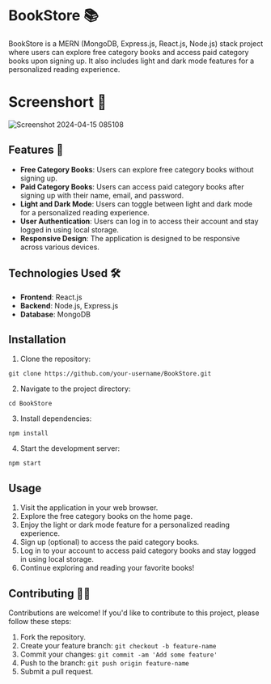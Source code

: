 # BookStore 📚

BookStore is a MERN (MongoDB, Express.js, React.js, Node.js) stack project where users can explore free category books and access paid category books upon signing up. It also includes light and dark mode features for a personalized reading experience.

# Screenshort 📸
![Screenshot 2024-04-15 085108](https://github.com/Varunyadavgithub/BookStore-App/assets/134674472/5f39dd6e-b36f-42c3-a549-3d72cb84f969)


## Features 💁

- **Free Category Books**: Users can explore free category books without signing up.
- **Paid Category Books**: Users can access paid category books after signing up with their name, email, and password.
- **Light and Dark Mode**: Users can toggle between light and dark mode for a personalized reading experience.
- **User Authentication**: Users can log in to access their account and stay logged in using local storage.
- **Responsive Design**: The application is designed to be responsive across various devices.

## Technologies Used 🛠️

- **Frontend**: React.js
- **Backend**: Node.js, Express.js
- **Database**: MongoDB

## Installation

1. Clone the repository:

```
git clone https://github.com/your-username/BookStore.git
```

2. Navigate to the project directory:

```
cd BookStore
```

3. Install dependencies:

```
npm install
```

4. Start the development server:

```
npm start
```

## Usage 

1. Visit the application in your web browser.
2. Explore the free category books on the home page.
3. Enjoy the light or dark mode feature for a personalized reading experience.
4. Sign up (optional) to access the paid category books.
5. Log in to your account to access paid category books and stay logged in using local storage.
6. Continue exploring and reading your favorite books!

## Contributing 🧑‍💻

Contributions are welcome! If you'd like to contribute to this project, please follow these steps:

1. Fork the repository.
2. Create your feature branch: `git checkout -b feature-name`
3. Commit your changes: `git commit -am 'Add some feature'`
4. Push to the branch: `git push origin feature-name`
5. Submit a pull request.
   

